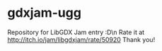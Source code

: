 # gdxjam-ugg
Repository for LibGDX Jam entry :D\n
Rate it at http://itch.io/jam/libgdxjam/rate/50920
Thank you!
